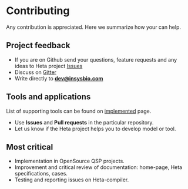 # Contributing

Any contribution is appreciated. Here we summarize how your can help.

## Project feedback

- If you are on Github send your questions, feature requests and any ideas to Heta project [Issues](https://github.com/hetalang/hetalang.github.io/issues/)
- Discuss on [Gitter](https://gitter.im/hetalang/community?source=orgpage)
- Write directly to **dev@insysbio.com**

## Tools and applications

List of supporting tools can be found on [implemented](implemented) page.

- Use **Issues** and **Pull requests** in the particular repository.
- Let us know if the Heta project helps you to develop model or tool.

## Most critical

- Implementation in OpenSource QSP projects.
- Improvement and critical review of documentation: home-page, Heta specifications, cases.
- Testing and reporting issues on Heta-compiler.
